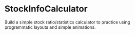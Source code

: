 # StockInfoCalculator
Build a simple stock ratio/statistics calculator to practice using programmatic layouts and simple animations.

